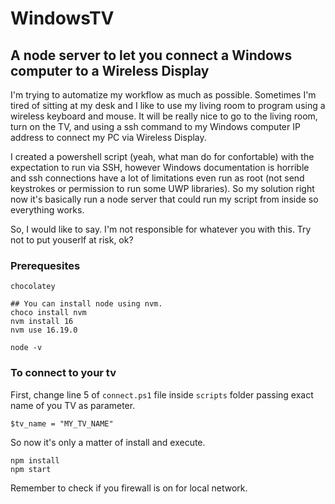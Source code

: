 # WindowsTV 
## A node server to let you connect a Windows computer to a Wireless Display 

I'm trying to automatize my workflow as much as possible. Sometimes I'm tired of sitting at my desk and I like to use my living room to program using a wireless keyboard and mouse. It will be really nice to go to the living room, turn on the TV, and using a ssh command to my Windows computer IP address to connect my PC via Wireless Display.

I created a powershell script (yeah, what man do for confortable) with the expectation to run via SSH, however Windows documentation is horrible and ssh connections have a lot of limitations even run as root (not send keystrokes or permission to run some UWP libraries). So my solution right now it's basically run a node server that could run my script from inside so everything works.  

So, I would like to say. I'm not responsible for whatever you with this. Try not to put youserlf at risk, ok?

### Prerequesites

```{bash}
chocolatey

## You can install node using nvm.
choco install nvm
nvm install 16
nvm use 16.19.0

node -v
```

### To connect to your tv

First, change line 5 of `connect.ps1` file inside `scripts` folder passing exact name of you TV as parameter.

```
$tv_name = "MY_TV_NAME"
```

So now it's only a matter of install and execute.

```
npm install
npm start
```

Remember to check if you firewall is on for local network.
